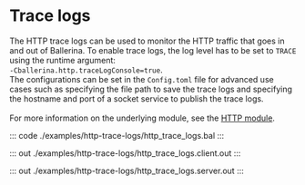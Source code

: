 # Trace logs

The HTTP trace logs can be used to monitor the HTTP traffic that goes in and out of Ballerina.
To enable trace logs, the log level has to be set to `TRACE` using the runtime argument:
<br> `-Cballerina.http.traceLogConsole=true`. <br>
The configurations can be set in the `Config.toml` file for advanced use cases such as specifying the file path
to save the trace logs and specifying the hostname and port of a socket service to publish the trace logs.<br/><br/>
For more information on the underlying module,
see the [HTTP module](https://docs.central.ballerina.io/ballerina/http/latest/).

::: code ./examples/http-trace-logs/http_trace_logs.bal :::

::: out ./examples/http-trace-logs/http_trace_logs.client.out :::

::: out ./examples/http-trace-logs/http_trace_logs.server.out :::